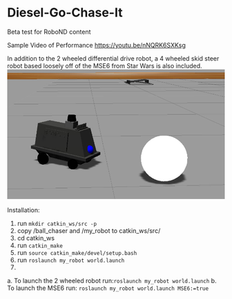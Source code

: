 # Diesel-Go-Chase-It
Beta test for RoboND content

Sample Video of Performance
https://youtu.be/nNQRK6SXKsg



In addition to the 2 wheeled differential drive robot, a 4 wheeled skid steer robot based loosely off of the MSE6 from Star Wars is also included. 
![MSE6](/MSE6.png)

Installation:
1. run  `mkdir catkin_ws/src -p`
2. copy /ball_chaser and /my_robot to catkin_ws/src/
3. cd catkin_ws
4. run `catkin_make`
5. run `source catkin_make/devel/setup.bash`
6. run `roslaunch my_robot world.launch`
7. 
  a. To launch the 2 wheeled robot run:`roslaunch my_robot world.launch`
  b. To launch the MSE6 run: `roslaunch my_robot world.launch MSE6:=true` 
